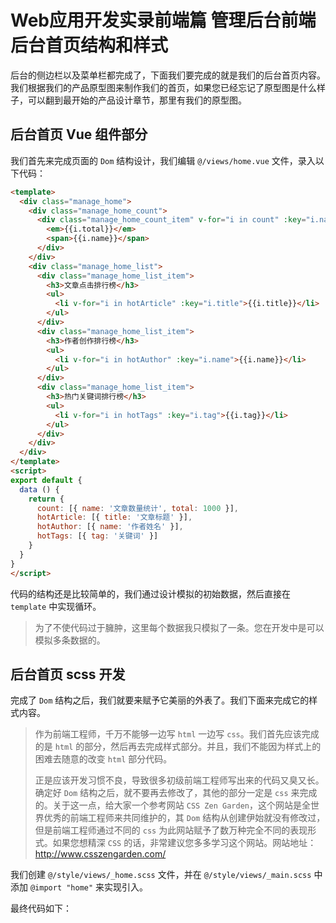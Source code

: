 # Web应用开发实录前端篇 管理后台前端 后台首页结构和样式

后台的侧边栏以及菜单栏都完成了，下面我们要完成的就是我们的后台首页内容。我们根据我们的产品原型图来制作我们的首页，如果您已经忘记了原型图是什么样子，可以翻到最开始的产品设计章节，那里有我们的原型图。

## 后台首页 Vue 组件部分

我们首先来完成页面的 `Dom` 结构设计，我们编辑 `@/views/home.vue` 文件，录入以下代码：

```html
<template>
  <div class="manage_home">
    <div class="manage_home_count">
      <div class="manage_home_count_item" v-for="i in count" :key="i.name">
        <em>{{i.total}}</em>
        <span>{{i.name}}</span>
      </div>
    </div>
    <div class="manage_home_list">
      <div class="manage_home_list_item">
        <h3>文章点击排行榜</h3>
        <ul>
          <li v-for="i in hotArticle" :key="i.title">{{i.title}}</li>
        </ul>
      </div>
      <div class="manage_home_list_item">
        <h3>作者创作排行榜</h3>
        <ul>
          <li v-for="i in hotAuthor" :key="i.name">{{i.name}}</li>
        </ul>
      </div>
      <div class="manage_home_list_item">
        <h3>热门关键词排行榜</h3>
        <ul>
          <li v-for="i in hotTags" :key="i.tag">{{i.tag}}</li>
        </ul>
      </div>
    </div>
  </div>
</template>
<script>
export default {
  data () {
    return {
      count: [{ name: '文章数量统计', total: 1000 }],
      hotArticle: [{ title: '文章标题' }],
      hotAuthor: [{ name: '作者姓名' }],
      hotTags: [{ tag: '关键词' }]
    }
  }
}
</script>
```

代码的结构还是比较简单的，我们通过设计模拟的初始数据，然后直接在 `template` 中实现循环。

> 为了不使代码过于臃肿，这里每个数据我只模拟了一条。您在开发中是可以模拟多条数据的。

## 后台首页 scss 开发

完成了 `Dom` 结构之后，我们就要来赋予它美丽的外表了。我们下面来完成它的样式内容。

> 作为前端工程师，千万不能够一边写 `html` 一边写 `css`。我们首先应该完成的是 `html` 的部分，然后再去完成样式部分。并且，我们不能因为样式上的困难去随意的改变 `html` 部分代码。
> 
> 正是应该开发习惯不良，导致很多初级前端工程师写出来的代码又臭又长。确定好 `Dom` 结构之后，就不要再去修改了，其他的部分一定是 `css` 来完成的。关于这一点，给大家一个参考网站 `CSS Zen Garden`，这个网站是全世界优秀的前端工程师来共同维护的，其 `Dom` 结构从创建伊始就没有修改过，但是前端工程师通过不同的 `css` 为此网站赋予了数万种完全不同的表现形式。如果您想精深 `CSS` 的话，非常建议您多多学习这个网站。网站地址：http://www.csszengarden.com/

我们创建 `@/style/views/_home.scss` 文件，并在 `@/style/views/_main.scss` 中添加 `@import "home"` 来实现引入。

最终代码如下：

```css
```


